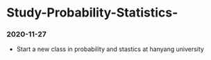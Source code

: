 # Study-Probability-Statistics-
### 2020-11-27
- Start a new class in probability and stastics at hanyang university
